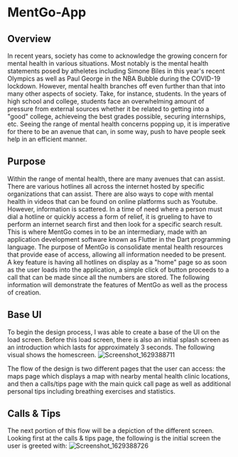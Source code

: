 # MentGo-App

## Overview
In recent years, society has come to acknowledge the growing concern for mental health in various situations. Most notably is the mental health statements posed by atheletes including Simone Biles in this year's recent Olympics as well as Paul George in the NBA Bubble during the COVID-19 lockdown. However, mental health branches off even further than that into many other aspects of society. Take, for instance, students. In the years of high school and college, students face an overwhelming amount of pressure from external sources whether it be related to getting into a "good" college, achieveing the best grades possible, securing internships, etc. Seeing the range of mental health concerns popping up, it is imperative for there to be an avenue that can, in some way, push to have people seek help in an efficient manner.

## Purpose
Within the range of mental health, there are many avenues that can assist. There are various hotlines all across the internet hosted by specific organizations that can assist. There are also ways to cope with mental health in videos that can be found on online platforms such as Youtube. However, information is scattered. In a time of need where a person must dial a hotline or quickly access a form of relief, it is grueling to have to perform an internet search first and then look for a specific search result. This is where MentGo comes in to be an intermediary, made with an application development software known as Flutter in the Dart programming language. The purpose of MentGo is consolidate mental health resources that provide ease of access, allowing all information needed to be present. A key feature is having all hotlines on display as a "home" page so as soon as the user loads into the application, a simple click of button proceeds to a call that can be made since all the numbers are stored. The following information will demonstrate the features of MentGo as well as the process of creation.

## Base UI
To begin the design process, I was able to create a base of the UI on the load screen. Before this load screen, there is also an initial splash screen as an introduction which lasts for approximately 3 seconds. The following visual shows the homescreen. 
![Screenshot_1629388711](https://user-images.githubusercontent.com/66923911/130102805-12ee4285-5bc0-4a60-add9-f06b663222ae.png)

The flow of the design is two different pages that the user can access: the maps page which displays a map with nearby mental health clinic locations, and then a calls/tips page with the main quick call page as well as additional personal tips including breathing exercises and statistics.

## Calls & Tips
The next portion of this flow will be a depiction of the different screen. Looking first at the calls & tips page, the following is the initial screen the user is greeted with:
![Screenshot_1629388726](https://user-images.githubusercontent.com/66923911/130113282-ab26d3e5-ec55-4b1f-8263-989796d8c289.png)
